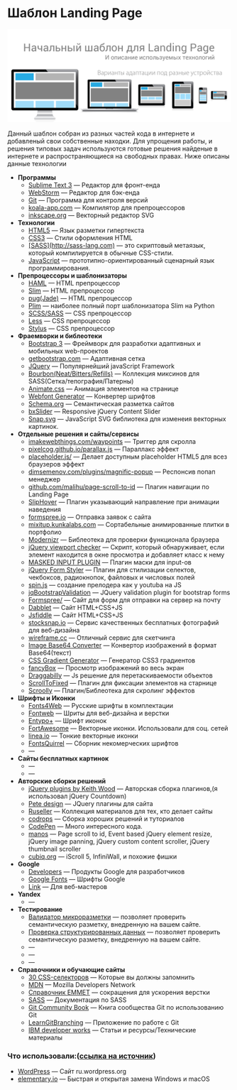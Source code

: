 # Шаблон Landing Page

![Шаблон Landing Page](https://raw.githubusercontent.com/DmitriyRF/Start-land-page/master/adaptive.jpg)

<p>Данный шаблон собран из разных частей кода в интернете и добавленый свои собственные находки.
Для упрощения работы, и решения типовых задач используются готовые решения найденые в интернете и распространяющиеся на свободных правах. Ниже описаны данные технологии</p>


<ul>
	<li><b>Программы</b>
		<ul>
			<li><a href="http://sublimetext.com" target="_blank">Sublime Text 3</a> — Редактор для фронт-енда</li>
			<li><a href="http://jetbrains.com/phpstorm" target="_blank">WebStorm</a> — Редактор для бэк-енда</li>
			<li><a href="http://gist.github.com/agragregra" target="_blank">Git</a> — Программа для контроля версий</li>
			<li><a href="http://koala-app.com" target="_blank">koala-app.com</a> — Компилятор для препроцессоров</li>
			<li><a href="http://inkscape.org" target="_blank">inkscape.org</a> — Векторный редактор SVG</li>
		</ul>
	</li>
	<li><b>Технологии</b>
		<ul>
			<li><a href="http://www.w3schools.com/html/html_basic.asp" target="_blank" >HTML5</a> — Язык разметки гипертекста</li>
			<li><a href="https://webref.ru/css/" target="_blank" >CSS3</a> — Стили оформления HTML </li>
			<li><a href="http://sass-scss.ru/" target="_blank" >[SASS](http://sass-lang.com)</a> — это скриптовый метаязык, который компилируется в обычные CSS-стили.</li>
			<li><a href="https://developer.mozilla.org/ru/docs/Web/JavaScript/Reference" target="_blank" >JavaScript</a> — прототипно-ориентированный сценарный язык программирования.</li>
		</ul>
	</li> 
	<li><b>Препроцессоры и шаблонизаторы</b>
		<ul>
			<li><a href="" target="_blank">HAML</a> — HTML препроцессор</li>
			<li><a href="" target="_blank">Slim</a> — HTML препроцессор</li>
			<li><a href="" target="_blank">pug(Jade)</a> — HTML препроцессор</li>
			<li><a href="" target="_blank">Plim</a> — наиболее полный порт шаблонизатора Slim на Python</li>
			<li><a href="" target="_blank">SCSS/SASS</a> — CSS препроцессор</li>
			<li><a href="" target="_blank">Less</a> — CSS препроцессор</li>
			<li><a href="" target="_blank">Stylus</a> — CSS препроцессор</li>
		</ul>
	</li>
	<li><b>Фраемворки и библеотеки</b>
		<ul>
			<li><a href="http://bootstrap-3.ru/css.php#grid" target="_blank">Bootstrap 3</a> — Фреймворк для разработки адаптивных и мобильных web-проектов</li>
			<li><a href="http://getbootstrap.com" target="_blank">getbootstrap.com</a> — Адаптивная сетка</li>
			<li><a href="http://jquery.com/" target="_blank">JQuery</a> — Популярнейший javaScript Framework</li>
			<li><a href="http://bourbon.io" target="_blank">Bourbon(Neat/Bitters/Refills)</a> — Коллекция миксинов для SASS(Сетка/тепография/Патерны)</li>
			<li><a href="http://daneden.github.io/animate.css" target="_blank">Animate.css</a> — Анимация элементов на странице</li>
			<li><a href="https://www.fontsquirrel.com/tools/webfont-generator" target="_blank">Webfont Generator</a> — Конвертер шрифтов</li>
			<li><a href="http://schema.org/docs/full.html" target="_blank">Schema.org</a> — Семантическая разметка сайтов</li>
			<li><a href="http://bxslider.com/" target="_blank">bxSlider</a> — Responsive jQuery Content Slider</li>
			<li><a href="http://snapsvg.io/" target="_blank">Snap.svg</a> — JavaScript SVG библиотека для изменеия векторных картинок.</li>
		</ul>
	</li>
	<li><b>Отдельные решения и сайты/сервисы</b>
		<ul>
			<li><a href="http://imakewebthings.com/waypoints" target="_blank">imakewebthings.com/waypoints</a> — Триггер для скролла</li>
			<li><a href="http://pixelcog.github.io/parallax.js" target="_blank">pixelcog.github.io/parallax.js</a> — Параллакс эффект</li>
			<li><a href="https://github.com/NV/placeholder.js/" target="_blank">placeholder.js/</a> — Делает доступным placeholder HTML5 для всез браузеров эффект</li>
			<li><a href="http://dimsemenov.com/plugins/magnific-popup" target="_blank">dimsemenov.com/plugins/magnific-popup</a> — Респонсив попап менеджер</li>
			<li><a href="http://github.com/malihu/page-scroll-to-id" target="_blank">github.com/malihu/page-scroll-to-id</a> — Плагин навигации по Landing Page</li>
			<li><a href="https://github.com/wayou/sliphover/" target="_blank">SlipHover</a> — Плагин указывающий направление при анимации наведения</li>
			<li><a href="http://formspree.io" target="_blank">formspree.io</a> — Отправка заявок с сайта</li>
			<li><a href="http://mixitup.kunkalabs.com" target="_blank">mixitup.kunkalabs.com</a> — Сортабельные анимированные плитки в портфолио</li>
			<li><a href="https://modernizr.com/download?setclasses" target="_blank">Modernizr</a> — Библеотека для проверки функционала браузера</li>
			<li><a href="https://github.com/dirkgroenen/jQuery-viewport-checker" target="_blank">jQuery viewport checker</a> — Cкрипт, который обнаруживает, если элемент находится в окне просмотра и добавляет класс к нему</li>
			<li><a href="http://digitalbush.com/projects/masked-input-plugin" target="_blank">MASKED INPUT PLUGIN</a> — Плагин маски для input-ов</li>
			<li><a href="http://dimox.name/jquery-form-styler/" target="_blank">jQuery Form Styler</a> — Плагин для стилизации селектов, чекбоксов, радиокнопок, файловых и числовых полей</li>
			<li><a href="http://spin.js.org/" target="_blank">spin.js</a> — создание прелодера как у youtuba на JS</li>
			<li><a href="http://reactiveraven.github.io/jqBootstrapValidation/" target="_blank">jqBootstrapValidation</a> — JQuery validation plugin for bootstrap forms</li>
			<li><a href="https://formspree.io/" target="_blank">Formspree/</a> — Сайт для форм для отправки на сервер на почту</li>
			<li><a href="http://dabblet.com/" target="_blank">Dabblet</a> — Сайт HTML+CSS+JS</li>
			<li><a href="https://jsfiddle.net/" target="_blank">Jsfiddle</a> — Сайт HTML+CSS+JS</li>
			<li><a href="http://stocksnap.io" target="_blank">stocksnap.io</a> — Сервис качественных бесплатных фотографий для веб-дизайна</li>
			<li><a href="http://wireframe.cc/fEKu0b" target="_blank">wireframe.cc</a> — Отличный сервис для скетчинга</li>
			<li><a href="http://www.dailycoding.com/Utils/Converter/ImageToBase64.aspx" target="_blank">Image Base64 Converter</a> — Конвертор изображений в формат Base64(текст)</li>
			<li><a href="http://www.css3factory.com/linear-gradients/" target="_blank">CSS Gradient Generator</a> — Генератор CSS3 градиентов</li>
			<li><a href="http://fancyapps.com/fancybox/" target="_blank">fancyBox</a> — Просмотр изображений во весь экран</li>
			<li><a href="http://draggabilly.desandro.com/" target="_blank">Draggabilly</a> — Js решение для перетаскиваемости объектов</li>
			<li><a href="https://github.com/bigspotteddog/ScrollToFixed" target="_blank">ScrollToFixed</a> — Плагин для фиксации элементов на старнице</li>
			<li><a href="http://html5.by/blog/scroll-effects/" target="_blank">Scroolly</a> — Плагин/Библеотека для скролинг эффектов </li>
		</ul>
	</li>
	<li><b>Шрифты и Иконки</b>
		<ul>
			<li><a href="http://fonts4web.ru/" target="_blank">Fonts4Web</a> — Русские шрифты в комплектации</li>
			<li><a href="http://fontweb.ru" target="_blank">Fontweb</a> — Шриты для веб-дизайна и верстки</li>
			<li><a href="http://www.entypo.com/index.php" target="_blank">Entypo+</a> — Шрифт иконок</li>
			<li><a href="http://fortawesome.github.io/Font-Awesome" target="_blank">FortAwesome</a> — Векторные иконки. Использовали для соц. сетей</li>
			<li><a href="http://linea.io" target="_blank">linea.io</a> — Тонкие векторные иконки</li>
			<li><a href="https://www.fontsquirrel.com/" target="_blank">FontsQuirrel</a> — Сборник некомерческих шрифтов</li>
			<li><a href="" target="_blank"></a> — </li>
		</ul>
	</li>
	<li><b>Сайты бесплатных картинок</b>
		<ul>
			<li><a href="" target="_blank"></a> — </li>
			<li><a href="" target="_blank"></a> — </li>
		</ul>
	</li>
	<li><b>Авторские сборки решений</b>
		<ul>
			<li><a href="http://keith-wood.name/">jQuery plugins by Keith Wood</a> — Авторская сборка плагинов,(я использовал jQuery Countdown)</li>
			<li><a href="http://www.thepetedesign.com/#plugins" target="_blank">Pete design</a> — JQuery плагины для сайта</li>
			<li><a href="http://ruseller.com/" target="_blank">Ruseller</a> — Коллекция материалов для тех, кто делает сайты</li>
			<li><a href="http://tympanus.net/codrops/" target="_blank">codrops</a> — Сборка хороших решений и туториалов</li>
			<li><a href="http://codepen.io/anon/pen/azYBoX" target="_blank">CodePen</a> — Много интересного кода.</li>
			<li><a href="http://manos.malihu.gr/" target="_blank">manos</a> — Page scroll to id, Event based jQuery element resize, jQuery image panning, jQuery custom content scroller, jQuery thumbnail scroller</li>
			<li><a href="http://cubiq.org/category/projects" target="_blank">cubiq.org</a> — iScroll 5, InfiniWall, и похожие фишки</li>
		</ul>
	</li>
	<li><b>Google</b>
		<ul>
			<li><a href="https://developers.google.com/" target="_blank">Developers</a> — Продукты Google для разработчиков</li>
			<li><a href="https://fonts.google.com/" target="_blank">Google Fonts</a> — Шрифты Google</li>
			<li><a href="https://www.google.com/intl/ru/webmasters" target="_blank">Link</a> — Для веб-мастеров</li>
		</ul>
	</li>
	<li><b>Yandex</b>
		<ul>
			<li><a href="" target="_blank"></a> — </li>
		</ul>
	</li>
	<li><b>Тестирование</b>
		<ul>
			<li><a href="https://webmaster.yandex.ru/tools/microtest/" target="_blank">Валидатор микроразметки</a> — позволяет проверить семантическую разметку, внедренную на вашем сайте.</li>
			<li><a href="https://search.google.com/structured-data/testing-tool" target="_blank">Проверка структурированных данных</a> — позволяет проверить семантическую разметку, внедренную на вашем сайте.</li>
			<li><a href="" target="_blank"></a> — </li>
			<li><a href="" target="_blank"></a> — </li>
			<li><a href="" target="_blank"></a> — </li>
		</ul>
	</li>
	<li><b>Справочники и обучающие сайты</b>
		<ul>
			<li><a href="http://everstudent.ru/blog/htmlcss/30-css-seletors-to-memorize/" target="_blank">30 CSS-селекторов</a> — Которые вы должны запомнить</li>	
			<li><a href="https://developer.mozilla.org/ru/" target="_blank">MDN</a> — Mozilla Developers Network</li>
			<li><a href="http://webdesign-master.ru/blog/html-css/2.html" target="_blank">Справочник EMMET</a> — сокращения для ускорения верстки</li>
			<li><a href="http://sass-scss.ru/documentation/" target="_blank">SASS</a> — Документация по SASS</li>
			<li><a href="http://uleming.github.io/gitbook/index.html" target="_blank">Git Community Book</a> — Книга сообщества Git по использованию Git</li>
			<li><a href="http://learngitbranching.js.org/" target="_blank">LearnGitBranching</a> — Приложение по работе с Git</li>
			<li><a href="http://www.ibm.com/developerworks/ru/" target="_blank">IBM developer works</a> — Статьи и ресурсы/Технические материалы</li>
		</ul>
	</li>
</ul>

<h3>Что использовали:(<a href="https://github.com/agragregra/wordpress-landing-page-lesson">ссылка на источник</a>)</h3>
<ul>
	<li><a href="http://ru.wordpress.org" target="_blank">WordPress</a> — Сайт ru.wordpress.org</li>
	<li><a href="http://elementary.io" target="_blank">elementary.io</a> — Быстрая и открытая замена Windows и macOS</li>
	
</ul>

